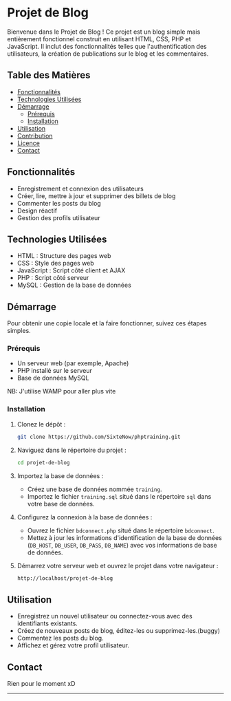 # Projet de Blog

Bienvenue dans le Projet de Blog ! Ce projet est un blog simple mais entièrement fonctionnel construit en utilisant HTML, CSS, PHP et JavaScript. Il inclut des fonctionnalités telles que l'authentification des utilisateurs, la création de publications sur le blog et les commentaires.

## Table des Matières

- [Fonctionnalités](#fonctionnalités)
- [Technologies Utilisées](#technologies-utilisées)
- [Démarrage](#démarrage)
  - [Prérequis](#prérequis)
  - [Installation](#installation)
- [Utilisation](#utilisation)
- [Contribution](#contribution)
- [Licence](#licence)
- [Contact](#contact)

## Fonctionnalités

- Enregistrement et connexion des utilisateurs
- Créer, lire, mettre à jour et supprimer des billets de blog
- Commenter les posts du blog
- Design réactif
- Gestion des profils utilisateur

## Technologies Utilisées

- HTML : Structure des pages web
- CSS : Style des pages web
- JavaScript : Script côté client et AJAX
- PHP : Script côté serveur
- MySQL : Gestion de la base de données

## Démarrage

Pour obtenir une copie locale et la faire fonctionner, suivez ces étapes simples.

### Prérequis

- Un serveur web (par exemple, Apache)
- PHP installé sur le serveur
- Base de données MySQL

NB: J'utilise WAMP pour aller plus vite

### Installation

1. Clonez le dépôt :

   ```sh
   git clone https://github.com/SixteNow/phptraining.git
   ```

2. Naviguez dans le répertoire du projet :

   ```sh
   cd projet-de-blog
   ```

3. Importez la base de données :

   - Créez une base de données nommée `training`.
   - Importez le fichier `training.sql` situé dans le répertoire `sql` dans votre base de données.

4. Configurez la connexion à la base de données :

   - Ouvrez le fichier `bdconnect.php` situé dans le répertoire `bdconnect`.
   - Mettez à jour les informations d'identification de la base de données (`DB_HOST`, `DB_USER`, `DB_PASS`, `DB_NAME`) avec vos informations de base de données.

5. Démarrez votre serveur web et ouvrez le projet dans votre navigateur :

   ```sh
   http://localhost/projet-de-blog
   ```

## Utilisation

- Enregistrez un nouvel utilisateur ou connectez-vous avec des identifiants existants.
- Créez de nouveaux posts de blog, éditez-les ou supprimez-les.(buggy)
- Commentez les posts du blog.
- Affichez et gérez votre profil utilisateur.

## Contact

Rien pour le moment xD

---
